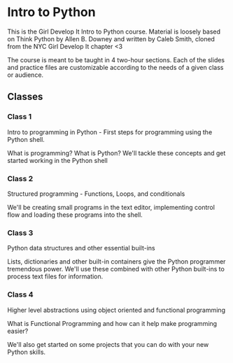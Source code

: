 # Intro to Python

This is the Girl Develop It Intro to Python course. Material is loosely based on Think Python by Allen B. Downey and written by Caleb Smith, cloned from the NYC Girl 
Develop It chapter <3

The course is meant to be taught in 4 two-hour sections. Each of the slides and practice files are customizable according to the needs of a given class or audience.



## Classes

### Class 1

Intro to programming in Python - First steps for programming using the Python shell.

What is programming? What is Python? We'll tackle these concepts and get started working in the Python shell

### Class 2

Structured programming - Functions, Loops, and conditionals

We'll be creating small programs in the text editor, implementing control flow and loading these programs into the shell.

### Class 3

Python data structures and other essential built-ins

Lists, dictionaries and other built-in containers give the Python programmer tremendous power. We'll use these combined with other Python built-ins to process text files for information.

### Class 4

Higher level abstractions using object oriented and functional programming

What is Functional Programming and how can it help make programming easier?

We'll also get started on some projects that you can do with your new Python skills.


